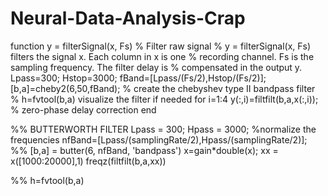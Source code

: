 # Neural-Data-Analysis-Crap
function y = filterSignal(x, Fs)
% Filter raw signal
%   y = filterSignal(x, Fs) filters the signal x. Each column in x is one
%   recording channel. Fs is the sampling frequency. The filter delay is
%   compensated in the output y.
Lpass=300;
Hstop=3000;
fBand=[Lpass/(Fs/2),Hstop/(Fs/2)];
[b,a]=cheby2(6,50,fBand); % create the chebyshev type II bandpass filter
% h=fvtool(b,a) visualize the filter if needed
for i=1:4
    y(:,i)=filtfilt(b,a,x(:,i)); % zero-phase delay correction
end

%% BUTTERWORTH FILTER
Lpass = 300;
Hpass = 3000;
%normalize the frequencies
nfBand=[Lpass/(samplingRate/2),Hpass/(samplingRate/2)];
%%
[b,a] = butter(6, nfBand, 'bandpass')
x=gain*double(x);
xx = x([1000:20000],1)
freqz(filtfilt(b,a,xx))

%%
h=fvtool(b,a)



